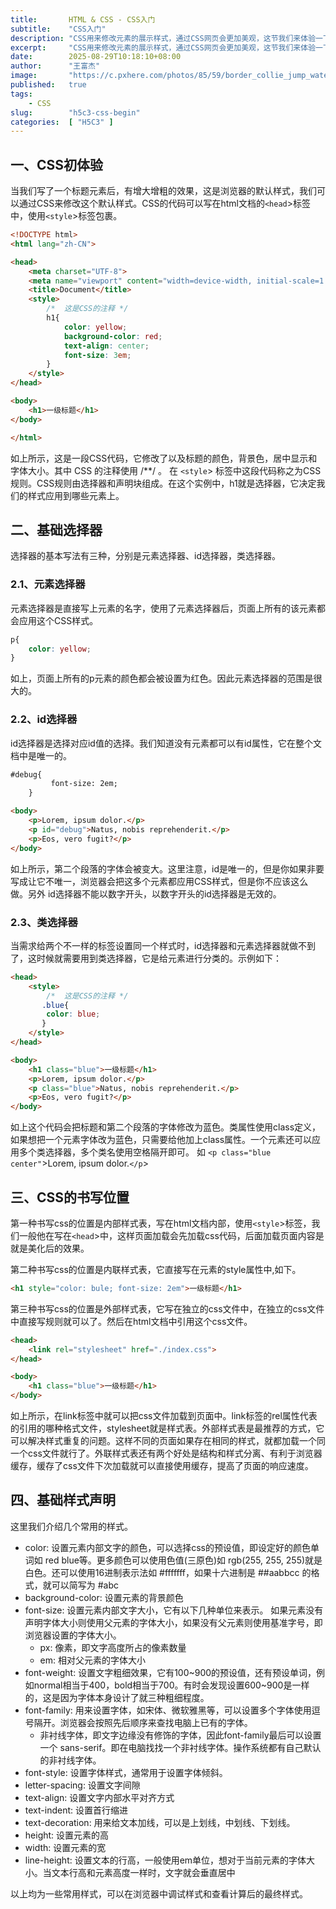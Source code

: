 ```yaml
---
title:       HTML & CSS - CSS入门
subtitle:    "CSS入门"
description: "CSS用来修改元素的展示样式，通过CSS网页会更加美观，这节我们来体验一下CSS，主要介绍CSS的书写位置，注释方式，基础选择器以为一些常用的样式声明。"
excerpt:     "CSS用来修改元素的展示样式，通过CSS网页会更加美观，这节我们来体验一下CSS，主要介绍CSS的书写位置，注释方式，基础选择器以为一些常用的样式声明。"
date:        2025-08-29T10:18:10+08:00
author:      "王富杰"
image:       "https://c.pxhere.com/photos/85/59/border_collie_jump_water_british_sheepdog_summer-901686.jpg!d"
published:   true
tags:
    - CSS
slug:        "h5c3-css-begin"
categories:  [ "H5C3" ]
---
```


## 一、CSS初体验
当我们写了一个标题元素后，有增大增粗的效果，这是浏览器的默认样式，我们可以通过CSS来修改这个默认样式。CSS的代码可以写在html文档的`<head`>标签中，使用`<style`>标签包裹。
```html
<!DOCTYPE html>
<html lang="zh-CN">

<head>
    <meta charset="UTF-8">
    <meta name="viewport" content="width=device-width, initial-scale=1.0">
    <title>Document</title>
    <style>
        /*  这是CSS的注释 */
        h1{
            color: yellow;
            background-color: red;
            text-align: center;
            font-size: 3em;
        }   
    </style>
</head>

<body>
    <h1>一级标题</h1>
</body>

</html>
```
如上所示，这是一段CSS代码，它修改了以及标题的颜色，背景色，居中显示和字体大小。其中 CSS 的注释使用 /**/ 。 在  `<style`> 标签中这段代码称之为CSS规则。CSS规则由选择器和声明块组成。在这个实例中，h1就是选择器，它决定我们的样式应用到哪些元素上。

## 二、基础选择器
选择器的基本写法有三种，分别是元素选择器、id选择器，类选择器。

### 2.1、元素选择器
元素选择器是直接写上元素的名字，使用了元素选择器后，页面上所有的该元素都会应用这个CSS样式。
```css
p{
    color: yellow;
} 
```
如上，页面上所有的p元素的颜色都会被设置为红色。因此元素选择器的范围是很大的。

### 2.2、id选择器
id选择器是选择对应id值的选择。我们知道没有元素都可以有id属性，它在整个文档中是唯一的。
```html
#debug{
         font-size: 2em;
    }

<body>
    <p>Lorem, ipsum dolor.</p>
    <p id="debug">Natus, nobis reprehenderit.</p>
    <p>Eos, vero fugit?</p>
</body>
```
如上所示，第二个段落的字体会被变大。这里注意，id是唯一的，但是你如果非要写成让它不唯一，浏览器会把这多个元素都应用CSS样式，但是你不应该这么做。另外 id选择器不能以数字开头，以数字开头的id选择器是无效的。

### 2.3、类选择器
当需求给两个不一样的标签设置同一个样式时，id选择器和元素选择器就做不到了，这时候就需要用到类选择器，它是给元素进行分类的。示例如下：
```html
<head>
    <style>
        /*  这是CSS的注释 */
       .blue{
        color: blue;
       }
    </style>
</head>

<body>
    <h1 class="blue">一级标题</h1>
    <p>Lorem, ipsum dolor.</p>
    <p class="blue">Natus, nobis reprehenderit.</p>
    <p>Eos, vero fugit?</p>
</body>
```
如上这个代码会把标题和第二个段落的字体修改为蓝色。类属性使用class定义，如果想把一个元素字体改为蓝色，只需要给他加上class属性。一个元素还可以应用多个类选择器，多个类名使用空格隔开即可。
如  `<p class="blue center"`>Lorem, ipsum dolor.`</p`>


## 三、CSS的书写位置
第一种书写css的位置是内部样式表，写在html文档内部，使用`<style`>标签，我们一般他在写在`<head`>中，这样页面加载会先加载css代码，后面加载页面内容是就是美化后的效果。

第二种书写css的位置是内联样式表，它直接写在元素的style属性中,如下。
```html
<h1 style="color: bule; font-size: 2em">一级标题</h1>
```

第三种书写css的位置是外部样式表，它写在独立的css文件中，在独立的css文件中直接写规则就可以了。然后在html文档中引用这个css文件。
```html
<head>
    <link rel="stylesheet" href="./index.css">
</head>

<body>
    <h1 class="blue">一级标题</h1>
</body>
```
如上所示，在link标签中就可以把css文件加载到页面中。link标签的rel属性代表的引用的哪种格式文件，stylesheet就是样式表。外部样式表是最推荐的方式，它可以解决样式重复的问题。这样不同的页面如果存在相同的样式，就都加载一个同一个css文件就行了。外联样式表还有两个好处是结构和样式分离、有利于浏览器缓存，缓存了css文件下次加载就可以直接使用缓存，提高了页面的响应速度。

## 四、基础样式声明
这里我们介绍几个常用的样式。
* color: 设置元素内部文字的颜色，可以选择css的预设值，即设定好的颜色单词如 red blue等。更多颜色可以使用色值(三原色)如 rgb(255, 255, 255)就是白色。还可以使用16进制表示法如   #fffffff，如果十六进制是 ##aabbcc 的格式，就可以简写为 #abc
* background-color: 设置元素的背景颜色
* font-size: 设置元素内部文字大小，它有以下几种单位来表示。 如果元素没有声明字体大小则使用父元素的字体大小，如果没有父元素则使用基准字号，即浏览器设置的字体大小。
  * px: 像素，即文字高度所占的像素数量
  * em: 相对父元素的字体大小
* font-weight: 设置文字粗细效果，它有100~900的预设值，还有预设单词，例如normal相当于400，bold相当于700。有时会发现设置600~900是一样的，这是因为字体本身设计了就三种粗细程度。
* font-family: 用来设置字体，如宋体、微软雅黑等，可以设置多个字体使用逗号隔开。浏览器会按照先后顺序来查找电脑上已有的字体。
  * 非衬线字体，即文字边缘没有修饰的字体，因此font-family最后可以设置一个 sans-serif。即在电脑找找一个非衬线字体。操作系统都有自己默认的非衬线字体。
* font-style: 设置字体样式，通常用于设置字体倾斜。
* letter-spacing: 设置文字间隙
* text-align: 设置文字内部水平对齐方式
* text-indent: 设置首行缩进
* text-decoration: 用来给文本加线，可以是上划线，中划线、下划线。
* height: 设置元素的高
* width: 设置元素的宽
* line-height: 设置文本的行高，一般使用em单位，想对于当前元素的字体大小。当文本行高和元素高度一样时，文字就会垂直居中 

以上均为一些常用样式，可以在浏览器中调试样式和查看计算后的最终样式。